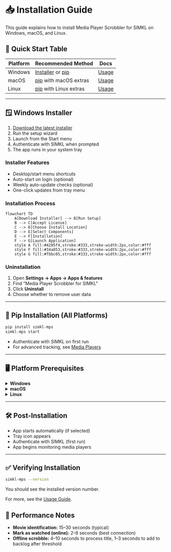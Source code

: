 # 📥 Installation Guide

This guide explains how to install Media Player Scrobbler for SIMKL on Windows, macOS, and Linux.

## 🚀 Quick Start Table

| Platform | Recommended Method | Docs |
|----------|-------------------|------|
| Windows  | [Installer](#windows-installer) or [pip](#pip-installation) | [Usage](usage.md) |
| macOS    | [pip](#pip-installation) with macOS extras | [Usage](usage.md) |
| Linux    | [pip](#pip-installation) with Linux extras | [Usage](usage.md) |

---

## 🪟 Windows Installer

1. [Download the latest installer](https://github.com/kavinthangavel/media-player-scrobbler-for-simkl/releases/latest)
2. Run the setup wizard
3. Launch from the Start menu
4. Authenticate with SIMKL when prompted
5. The app runs in your system tray

### Installer Features
- Desktop/start menu shortcuts
- Auto-start on login (optional)
- Weekly auto-update checks (optional)
- One-click updates from tray menu

### Installation Process

```mermaid
flowchart TD
    A[Download Installer] --> B[Run Setup]
    B --> C[Accept License]
    C --> D[Choose Install Location]
    D --> E[Select Components]
    E --> F[Installation]
    F --> G[Launch Application]
    style A fill:#4285f4,stroke:#333,stroke-width:2px,color:#fff
    style F fill:#34a853,stroke:#333,stroke-width:2px,color:#fff
    style G fill:#fbbc05,stroke:#333,stroke-width:2px,color:#fff
```

### Uninstallation

1. Open **Settings → Apps → Apps & features**
2. Find "Media Player Scrobbler for SIMKL"
3. Click **Uninstall**
4. Choose whether to remove user data

---

## 🐍 Pip Installation (All Platforms)

```bash
pip install simkl-mps
simkl-mps start
```

- Authenticate with SIMKL on first run
- For advanced tracking, see [Media Players](media-players.md)

---

## 🖥️ Platform Prerequisites

<details>
<summary><b>Windows</b></summary>
No extra requirements.
</details>

<details>
<summary><b>macOS</b></summary>
Install with macOS extras:
```bash
pip install "simkl-mps[macos]"
```
</details>

<details>
<summary><b>Linux</b></summary>
Install dependencies, then:
```bash
sudo apt install python3-pip wmctrl xdotool python3-gi gir1.2-gtk-3.0 libnotify-bin
pip install "simkl-mps[linux]"
```
</details>

---

## 🛠️ Post-Installation

- App starts automatically (if selected)
- Tray icon appears
- Authenticate with SIMKL (first run)
- App begins monitoring media players

---

## ✅ Verifying Installation

```bash
simkl-mps --version
```

You should see the installed version number.

For more, see the [Usage Guide](usage.md).

## 🚦 Performance Notes

- **Movie identification:** 15–30 seconds (typical)
- **Mark as watched (online):** 2–8 seconds (best connection)
- **Offline scrobble:** 4–10 seconds to process title, 1–3 seconds to add to backlog after threshold
